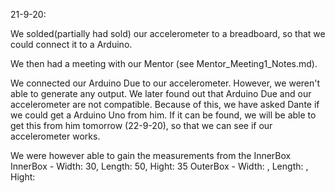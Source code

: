 21-9-20:

We solded(partially had sold) our accelerometer to a breadboard, so that we could connect it to a Arduino.

We then had a meeting with our Mentor (see Mentor_Meeting1_Notes.md).

We connected our Arduino Due to our accelerometer. However, we weren't able to generate any output. We later found out that Arduino Due and our accelerometer are not compatible. Because of this, we have asked Dante if we could get a Arduino Uno from him. If it can be found, we will be able to get this from him tomorrow (22-9-20), so that we can see if our accelerometer works.

We were however able to gain the measurements from the InnerBox 
InnerBox - Width: 30, Length: 50, Hight: 35 
OuterBox - Width: , Length: , Hight: 